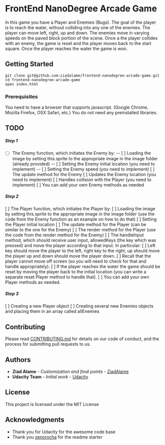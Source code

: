 # FrontEnd NanoDegree Arcade Game 

In this game you have a Player and Enemies (Bugs). The goal of the player is to reach the water, without colliding into any one of the enemies. The player can move left, right, up and down. The enemies move in varying speeds on the paved block portion of the scene. Once a the player collides with an enemy, the game is reset and the player moves back to the start square. Once the player reaches the water the game is won.

## Getting Started

```
git clone git@github.com:ziadalame/frontend-nanodegree-arcade-game.git
cd frontend-nanodegree-arcade-game
open index.html
```

### Prerequisites

You need to have a browser that supports javascript. (Google Chrome, Mozilla Firefox, OSX Safari, etc.)
You do not need any preinstalled libraries.

## TODO

##### Step 1
- [ ] The Enemy function, which initiates the Enemy by:
    -- [ ] Loading the image by setting this.sprite to the appropriate image in the image folder (already provided)
    -- [ ] Setting the Enemy initial location (you need to implement)
    -- [ ] Setting the Enemy speed (you need to implement)
[ ] The update method for the Enemy
    [ ] Updates the Enemy location (you need to implement)
    [ ] Handles collision with the Player (you need to implement)
    [ ] You can add your own Enemy methods as needed

##### Step 2
[ ] The Player function, which initiates the Player by:
    [ ] Loading the image by setting this.sprite to the appropriate image in the image folder (use the code from the Enemy function as an example on how to do that)
    [ ] Setting the Player initial location
[ ] The update method for the Player (can be similar to the one for the Enemy)
[ ] The render method for the Player (use the code from the render method for the Enemy)
[ ] The handleInput method, which should receive user input, allowedKeys (the key which was pressed) and move the player according to that input. In particular:
    [ ] Left key should move the player to the left, right key to the right, up should move the player up and down should move the player down.
    [ ] Recall that the player cannot move off screen (so you will need to check for that and handle appropriately).
    [ ] If the player reaches the water the game should be reset by moving the player back to the initial location (you can write a separate reset Player method to handle that).
[ ] You can add your own Player methods as needed.

##### Step 3
[ ] Creating a new Player object
[ ] Creating several new Enemies objects and placing them in an array called allEnemies

## Contributing

Please read [CONTRIBUTING.md](https://gist.github.com/PurpleBooth/b24679402957c63ec426) for details on our code of conduct, and the process for submitting pull requests to us.

## Authors

* **Ziad Alame** - *Customization and final points* - [ZiadAlame](https://github.com/ziadalame)
* **Udacity Team** - *Initial work* - [Udacity](https://github.com/udacity)

## License

This project is licensed under the MIT License

## Acknowledgments

* Thank you for Udacity for the awesome code base
* Thank you [zenorocha](https://github.com/zenorocha) for the readme starter